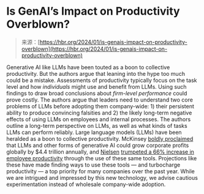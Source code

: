 <!--yml
category: 未分类
date: 2024-05-27 14:39:29
-->

# Is GenAI’s Impact on Productivity Overblown?

> 来源：[https://hbr.org/2024/01/is-genais-impact-on-productivity-overblown](https://hbr.org/2024/01/is-genais-impact-on-productivity-overblown)

 Generative AI like LLMs have been touted as a boon to collective productivity. But the authors argue that leaning into the hype too much could be a mistake. Assessments of productivity typically focus on the task level and how *individuals* might use and benefit from LLMs. Using such findings to draw broad conclusions about *firm-level performance* could prove costly. The authors argue that leaders need to understand two core problems of LLMs before adopting them company-wide: 1) their persistent ability to produce convincing falsities and 2) the likely long-term negative effects of using LLMs on employees and internal processes. The authors outline a long-term perspective on LLMs, as well as what kinds of tasks LLMs can perform reliably.  <content js-target="article-content" data-key="ikwsffxwzcjukNq50bdY3Aw6teZ9us8sXjolC2YwQqvEThO6WKu/A8p9hujYzP2X" data-index="BM5l29iJY6Ee+8B2yfNlrdgbvN4VLOJhHh/T44P8lW7A2cIarJ7nQp46T+XmF4pHU8F31N+hwTpALdctoUPktg==" data-waiver="false" data-page-year="2024" data-page-month="01" data-page-seo-title="is-genais-impact-on-productivity-overblown" data-page-adunit-locations="" data-page-slug="article" data-piano-verified="false">Large language models (LLMs) have been heralded as a boon to collective productivity. McKinsey [boldly proclaimed](https://www.mckinsey.com/mgi/overview/in-the-news/ai-could-increase-corporate-profits-by-4-trillion-a-year-according-to-new-research) that LLMs and other forms of generative AI could grow corporate profits globally by $4.4 trillion annually, and [Nielsen](https://www.nngroup.com/articles/ai-tools-productivity-gains/) [trumpeted a 66% increase in employee productivity](https://www.nngroup.com/articles/ai-tools-productivity-gains/) through the use of these same tools. Projections like these have made finding ways to use these tools — and turbocharge productivity — a top priority for many companies over the past year. While we are intrigued and impressed by this new technology, we advise cautious experimentation instead of wholesale company-wide adoption.</content>